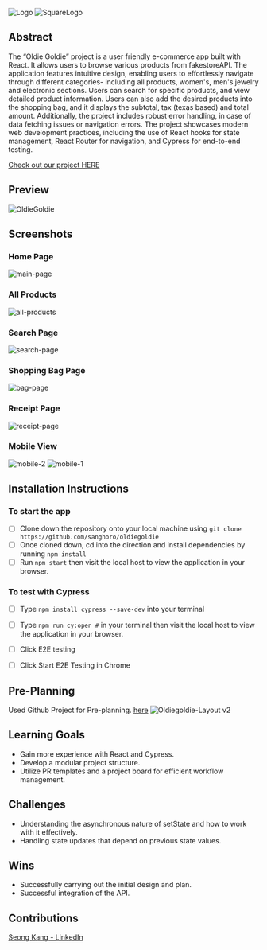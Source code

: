 ![Logo](https://github.com/user-attachments/assets/b2d5e8b3-b054-4d4a-9e83-49504a035633) ![SquareLogo](https://github.com/user-attachments/assets/5e426870-c6d9-4576-86ef-80983c88032b)


## Abstract
The “Oldie Goldie” project is a user friendly e-commerce app built with React. It allows users to browse various products from fakestoreAPI.
The application features intuitive design, enabling users to effortlessly navigate through different categories- including all products, women's, men's jewelry and electronic sections.
Users can search for specific products, and view detailed product information. Users can also add the desired products into the shopping bag, and it displays the subtotal, tax (texas based) and total amount.
Additionally, the project includes robust error handling, in case of data fetching issues or navigation errors. 
The project showcases modern web development practices, including the use of React hooks for state management, React Router for navigation, and Cypress for end-to-end testing. 

[Check out our project HERE](https://art-collector-git-main-seongs-projects-6f1afc27.vercel.app)

## Preview
![OldieGoldie](https://github.com/user-attachments/assets/d4b35a85-ff04-464c-8d03-278517f22039)


## Screenshots
### Home Page
![main-page](https://github.com/user-attachments/assets/f106c89a-c1ef-42b5-923e-81d1b3a3f44e)

### All Products
![all-products](https://github.com/user-attachments/assets/73d2b212-fa3b-4587-a659-c3f930a063ce)

### Search Page
![search-page](https://github.com/user-attachments/assets/00fd63cd-0e5d-486b-9823-2964086efd2b)

### Shopping Bag Page
![bag-page](https://github.com/user-attachments/assets/7dc08580-243d-4edf-ab68-feb82f4fe47f)

### Receipt Page
![receipt-page](https://github.com/user-attachments/assets/2e734ee2-e654-4a39-9093-6518b442e543)

### Mobile View
![mobile-2](https://github.com/user-attachments/assets/bc69a3b4-32b5-45b6-bfd6-a937f0190e19)
![mobile-1](https://github.com/user-attachments/assets/273e9c5b-008b-4a44-9763-aaf17162b249)


## Installation Instructions
### To start the app
- [ ]  Clone down the repository onto your local machine using `git clone https://github.com/sanghoro/oldiegoldie`
- [ ]  Once cloned down, cd into the direction and install dependencies by running `npm install`
- [ ]  Run `npm start` then visit the local host to view the application in your browser.

### To test with Cypress
- [ ]  Type `npm install cypress --save-dev` into your terminal
- [ ]  Type `npm run cy:open #` in your terminal then visit the local host to view the application in your browser.
- [ ]  Click E2E testing
- [ ]  Click Start E2E Testing in Chrome


## Pre-Planning
Used Github Project for Pre-planning. [here](https://github.com/users/sanghoro/projects/13)
![Oldiegoldie-Layout v2](https://github.com/user-attachments/assets/be89b08b-c3f0-42da-b64d-f2ce74eab67e)



## Learning Goals
  * Gain more experience with React and Cypress.
  * Develop a modular project structure.
  * Utilize PR templates and a project board for efficient workflow management.
  
## Challenges
  * Understanding the asynchronous nature of setState and how to work with it effectively.
  * Handling state updates that depend on previous state values.
  
## Wins
* Successfully carrying out the initial design and plan.
* Successful integration of the API.

## Contributions
[Seong Kang - LinkedIn](https://www.linkedin.com/in/seong-kang/)

